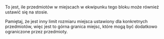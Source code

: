 To jest, ile przedmiotów w miejscach w ekwipunku tego bloku może również ustawić się na stosie.

Pamiętaj, że jest inny limit rozmiaru miejsca ustawiony dla konkretnych przedmiotów, więc jest to górna granica miejsc, które mogą być dodatkowo ograniczone przez przedmioty.